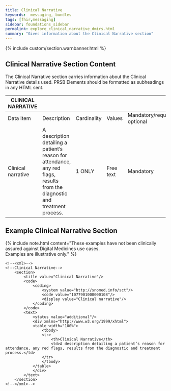 ```yaml
---
title: Clinical Narrative
keywords:  messaging, bundles
tags: [fhir,messaging]
sidebar: foundations_sidebar
permalink: explore_clinical_narrative_dmirs.html
summary: "Gives information about the Clinical Narrative section"
---
```


{% include custom/section.warnbanner.html %}

## Clinical Narrative Section Content ##
The Clinical Narrative section carries information about the Clinical Narrative details used. PRSB Elements should be formatted as subheadings in any HTML sent.


| CLINICAL   NARRATIVE |                                                                                                                                   |             |             |                                  |                          |
|----------------------|-----------------------------------------------------------------------------------------------------------------------------------|-------------|-------------|----------------------------------|--------------------------|
| Data Item            | Description                                                                                                                       | Cardinality | Values      | Mandatory/required/     optional | FHIR Target              |
| Clinical narrative   | A   description detailing a patient’s reason for attendance,  any red flags, results from the diagnostic   and treatment process. | 1 ONLY   | Free   text | Mandatory                        | Composition.section.text |

## Example Clinical Narrative Section ##

{% include note.html content="These examples have not been clinically assured against Digital Medicines use cases.<br/>Examples are illustrative only." %}

```
<!--<xml>-->
<!--Clinical Narrative-->
	<section>
		<title value="Clinical Narrative"/>
		<code>
			<coding>
				<system value="http://snomed.info/sct"/>
				<code value="1077901000000108"/>
				<display value="Clinical narrative"/>
			</coding>
		</code>
		<text>
			<status value="additional"/>
			<div xmlns="http://www.w3.org/1999/xhtml">
			<table width="100%">
				<tbody>
				<tr>
					<th>Clinical Narrative</th>
					<td>A description detailing a patient’s reason for attendance, any red flags, results from the diagnostic and treatment process.</td>
				</tr>
				</tbody>
			</table>
			</div>
		</text>
	</section>
<!--</xml>-->
```